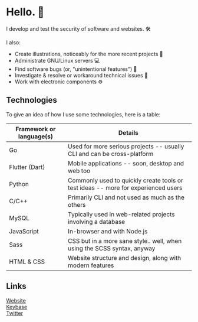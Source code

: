 # Hello. 👋

I develop and test the security of software and websites. 🛠

I also:
- Create illustrations, noticeably for the more recent projects 🎨
- Administrate GNU/Linux servers 💻
- Find software bugs (or, "unintentional features") 🐛
- Investigate & resolve or workaround technical issues 🔧
- Work with electronic components ⚙

## Technologies

To give an idea of how I use some technologies, here is a table:

| Framework or language(s) | Details                                                                           |
| ------------------------ | --------------------------------------------------------------------------------- |
| Go                       | Used for more serious projects -- usually CLI and can be cross-platform           |
| Flutter (Dart)           | Mobile applications -- soon, desktop and web too                                  |
| Python                   | Commonly used to quickly create tools or test ideas -- more for experienced users |
| C/C++                    | Primarily CLI and not used as much as the others                                  |
| MySQL                    | Typically used in web-related projects involving a database                       |
| JavaScript               | In-browser and with Node.js                                                       |
| Sass                     | CSS but in a more sane style.. well, when using the SCSS syntax, anyway           |
| HTML & CSS               | Website structure and design, along with modern features                          |

## Links
[Website](https://uint.dev/)
<br>
[Keybase](https://keybase.io/uintdev)
<br>
[Twitter](https://twitter.com/uintdev)
